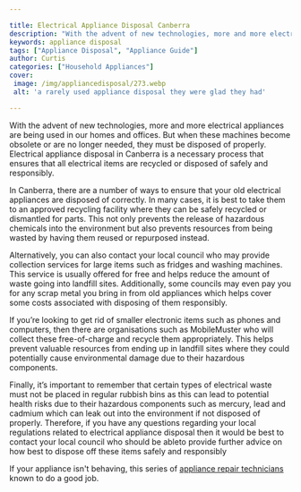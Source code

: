 ```yaml
---

title: Electrical Appliance Disposal Canberra
description: "With the advent of new technologies, more and more electrical appliances are being used in our homes and offices. But when these m...get the full scoop"
keywords: appliance disposal
tags: ["Appliance Disposal", "Appliance Guide"]
author: Curtis
categories: ["Household Appliances"]
cover: 
 image: /img/appliancedisposal/273.webp
 alt: 'a rarely used appliance disposal they were glad they had'

---
```


With the advent of new technologies, more and more electrical appliances are being used in our homes and offices. But when these machines become obsolete or are no longer needed, they must be disposed of properly. Electrical appliance disposal in Canberra is a necessary process that ensures that all electrical items are recycled or disposed of safely and responsibly. 

In Canberra, there are a number of ways to ensure that your old electrical appliances are disposed of correctly. In many cases, it is best to take them to an approved recycling facility where they can be safely recycled or dismantled for parts. This not only prevents the release of hazardous chemicals into the environment but also prevents resources from being wasted by having them reused or repurposed instead. 

Alternatively, you can also contact your local council who may provide collection services for large items such as fridges and washing machines. This service is usually offered for free and helps reduce the amount of waste going into landfill sites. Additionally, some councils may even pay you for any scrap metal you bring in from old appliances which helps cover some costs associated with disposing of them responsibly. 

If you’re looking to get rid of smaller electronic items such as phones and computers, then there are organisations such as MobileMuster who will collect these free-of-charge and recycle them appropriately. This helps prevent valuable resources from ending up in landfill sites where they could potentially cause environmental damage due to their hazardous components. 

Finally, it’s important to remember that certain types of electrical waste must not be placed in regular rubbish bins as this can lead to potential health risks due to their hazardous components such as mercury, lead and cadmium which can leak out into the environment if not disposed of properly. Therefore, if you have any questions regarding your local regulations related to electrical appliance disposal then it would be best to contact your local council who should be ableto provide further advice on how best to dispose off these items safely and responsibly

If your appliance isn't behaving, this series of <a href="/pages/appliance-repair-technicians/">appliance repair technicians</a> known to do a good job.